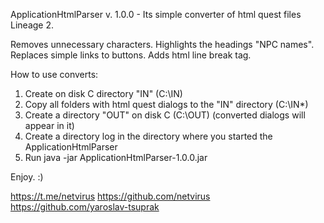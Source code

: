 ApplicationHtmlParser v. 1.0.0 - Its simple converter of html quest files Lineage 2.

Removes unnecessary characters.
Highlights the headings "NPC names".
Replaces simple links to buttons.
Adds html line break tag.

How to use converts:
1. Create on disk C directory "IN" (C:\IN)
2. Copy all folders with html quest dialogs to the "IN" directory (C:\IN\*)
3. Create a directory "OUT" on disk C (C:\OUT) (converted dialogs will appear in it)
4. Create a directory log in the directory where you started the ApplicationHtmlParser  
4. Run java -jar ApplicationHtmlParser-1.0.0.jar

Enjoy. :)

https://t.me/netvirus
https://github.com/netvirus
https://github.com/yaroslav-tsuprak
